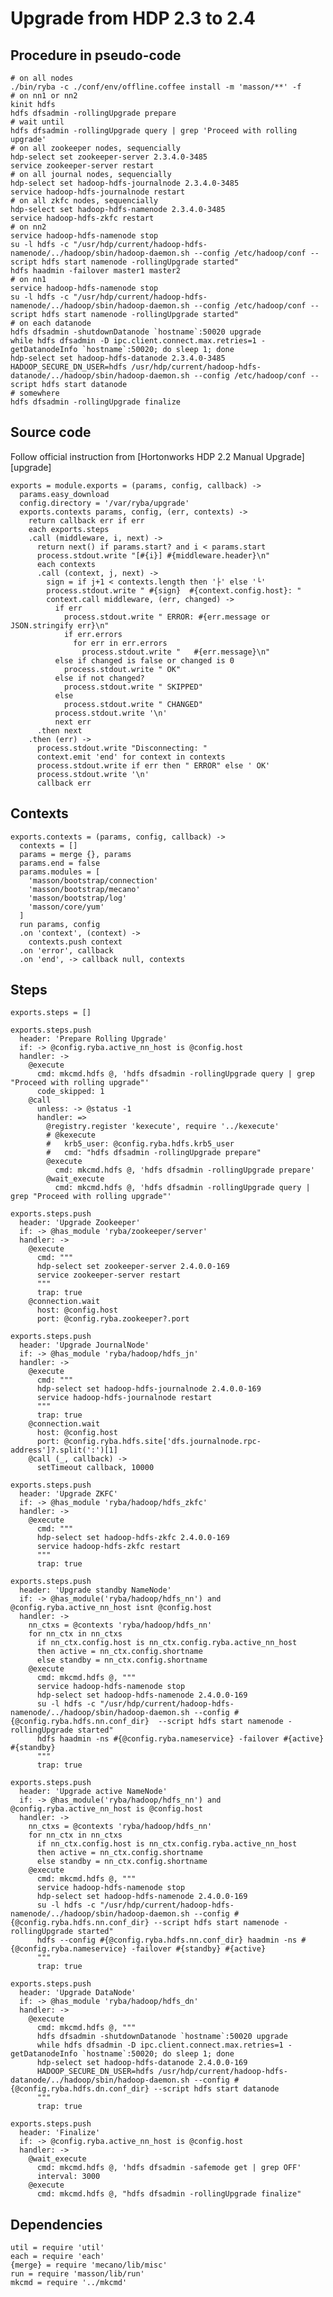 
# Upgrade from HDP 2.3 to 2.4

## Procedure in pseudo-code

```
# on all nodes
./bin/ryba -c ./conf/env/offline.coffee install -m 'masson/**' -f
# on nn1 or nn2
kinit hdfs
hdfs dfsadmin -rollingUpgrade prepare
# wait until
hdfs dfsadmin -rollingUpgrade query | grep 'Proceed with rolling upgrade'
# on all zookeeper nodes, sequencially
hdp-select set zookeeper-server 2.3.4.0-3485
service zookeeper-server restart
# on all journal nodes, sequencially
hdp-select set hadoop-hdfs-journalnode 2.3.4.0-3485
service hadoop-hdfs-journalnode restart
# on all zkfc nodes, sequencially
hdp-select set hadoop-hdfs-namenode 2.3.4.0-3485
service hadoop-hdfs-zkfc restart
# on nn2
service hadoop-hdfs-namenode stop
su -l hdfs -c "/usr/hdp/current/hadoop-hdfs-namenode/../hadoop/sbin/hadoop-daemon.sh --config /etc/hadoop/conf --script hdfs start namenode -rollingUpgrade started"
hdfs haadmin -failover master1 master2
# on nn1
service hadoop-hdfs-namenode stop
su -l hdfs -c "/usr/hdp/current/hadoop-hdfs-namenode/../hadoop/sbin/hadoop-daemon.sh --config /etc/hadoop/conf --script hdfs start namenode -rollingUpgrade started"
# on each datanode
hdfs dfsadmin -shutdownDatanode `hostname`:50020 upgrade
while hdfs dfsadmin -D ipc.client.connect.max.retries=1 -getDatanodeInfo `hostname`:50020; do sleep 1; done
hdp-select set hadoop-hdfs-datanode 2.3.4.0-3485
HADOOP_SECURE_DN_USER=hdfs /usr/hdp/current/hadoop-hdfs-datanode/../hadoop/sbin/hadoop-daemon.sh --config /etc/hadoop/conf --script hdfs start datanode
# somewhere
hdfs dfsadmin -rollingUpgrade finalize
```

## Source code

Follow official instruction from [Hortonworks HDP 2.2 Manual Upgrade][upgrade]

    exports = module.exports = (params, config, callback) ->
      params.easy_download
      config.directory = '/var/ryba/upgrade'
      exports.contexts params, config, (err, contexts) ->
        return callback err if err
        each exports.steps
        .call (middleware, i, next) ->
          return next() if params.start? and i < params.start
          process.stdout.write "[#{i}] #{middleware.header}\n"
          each contexts
          .call (context, j, next) ->
            sign = if j+1 < contexts.length then '├' else '└'
            process.stdout.write " #{sign}  #{context.config.host}: "
            context.call middleware, (err, changed) ->
              if err
                process.stdout.write " ERROR: #{err.message or JSON.stringify err}\n"
                if err.errors
                  for err in err.errors
                    process.stdout.write "   #{err.message}\n"
              else if changed is false or changed is 0
                process.stdout.write " OK"
              else if not changed?
                process.stdout.write " SKIPPED"
              else
                process.stdout.write " CHANGED"
              process.stdout.write '\n'
              next err
          .then next
        .then (err) ->
          process.stdout.write "Disconnecting: "
          context.emit 'end' for context in contexts
          process.stdout.write if err then " ERROR" else ' OK'
          process.stdout.write '\n'
          callback err

## Contexts

    exports.contexts = (params, config, callback) ->
      contexts = []
      params = merge {}, params
      params.end = false
      params.modules = [
        'masson/bootstrap/connection'
        'masson/bootstrap/mecano'
        'masson/bootstrap/log'
        'masson/core/yum'
      ]
      run params, config
      .on 'context', (context) ->
        contexts.push context
      .on 'error', callback
      .on 'end', -> callback null, contexts

## Steps

    exports.steps = []

    exports.steps.push
      header: 'Prepare Rolling Upgrade'
      if: -> @config.ryba.active_nn_host is @config.host
      handler: ->
        @execute
          cmd: mkcmd.hdfs @, 'hdfs dfsadmin -rollingUpgrade query | grep "Proceed with rolling upgrade"'
          code_skipped: 1
        @call 
          unless: -> @status -1
          handler: =>
            @registry.register 'kexecute', require '../kexecute'
            # @kexecute
            #   krb5_user: @config.ryba.hdfs.krb5_user
            #   cmd: "hdfs dfsadmin -rollingUpgrade prepare"
            @execute
              cmd: mkcmd.hdfs @, 'hdfs dfsadmin -rollingUpgrade prepare'
            @wait_execute
              cmd: mkcmd.hdfs @, 'hdfs dfsadmin -rollingUpgrade query | grep "Proceed with rolling upgrade"'

    exports.steps.push
      header: 'Upgrade Zookeeper'
      if: -> @has_module 'ryba/zookeeper/server'
      handler: ->
        @execute
          cmd: """
          hdp-select set zookeeper-server 2.4.0.0-169
          service zookeeper-server restart
          """
          trap: true
        @connection.wait
          host: @config.host
          port: @config.ryba.zookeeper?.port

    exports.steps.push
      header: 'Upgrade JournalNode'
      if: -> @has_module 'ryba/hadoop/hdfs_jn'
      handler: ->
        @execute
          cmd: """
          hdp-select set hadoop-hdfs-journalnode 2.4.0.0-169
          service hadoop-hdfs-journalnode restart
          """
          trap: true
        @connection.wait
          host: @config.host
          port: @config.ryba.hdfs.site['dfs.journalnode.rpc-address']?.split(':')[1]
        @call (_, callback) ->
          setTimeout callback, 10000

    exports.steps.push
      header: 'Upgrade ZKFC'
      if: -> @has_module 'ryba/hadoop/hdfs_zkfc'
      handler: ->
        @execute
          cmd: """
          hdp-select set hadoop-hdfs-zkfc 2.4.0.0-169
          service hadoop-hdfs-zkfc restart
          """
          trap: true

    exports.steps.push
      header: 'Upgrade standby NameNode'
      if: -> @has_module('ryba/hadoop/hdfs_nn') and @config.ryba.active_nn_host isnt @config.host
      handler: ->
        nn_ctxs = @contexts 'ryba/hadoop/hdfs_nn'
        for nn_ctx in nn_ctxs
          if nn_ctx.config.host is nn_ctx.config.ryba.active_nn_host
          then active = nn_ctx.config.shortname
          else standby = nn_ctx.config.shortname
        @execute
          cmd: mkcmd.hdfs @, """
          service hadoop-hdfs-namenode stop
          hdp-select set hadoop-hdfs-namenode 2.4.0.0-169
          su -l hdfs -c "/usr/hdp/current/hadoop-hdfs-namenode/../hadoop/sbin/hadoop-daemon.sh --config #{@config.ryba.hdfs.nn.conf_dir}  --script hdfs start namenode -rollingUpgrade started"
          hdfs haadmin -ns #{@config.ryba.nameservice} -failover #{active} #{standby}
          """
          trap: true

    exports.steps.push
      header: 'Upgrade active NameNode'
      if: -> @has_module('ryba/hadoop/hdfs_nn') and @config.ryba.active_nn_host is @config.host
      handler: ->
        nn_ctxs = @contexts 'ryba/hadoop/hdfs_nn'
        for nn_ctx in nn_ctxs
          if nn_ctx.config.host is nn_ctx.config.ryba.active_nn_host
          then active = nn_ctx.config.shortname
          else standby = nn_ctx.config.shortname
        @execute
          cmd: mkcmd.hdfs @, """
          service hadoop-hdfs-namenode stop
          hdp-select set hadoop-hdfs-namenode 2.4.0.0-169
          su -l hdfs -c "/usr/hdp/current/hadoop-hdfs-namenode/../hadoop/sbin/hadoop-daemon.sh --config #{@config.ryba.hdfs.nn.conf_dir} --script hdfs start namenode -rollingUpgrade started"
          hdfs --config #{@config.ryba.hdfs.nn.conf_dir} haadmin -ns #{@config.ryba.nameservice} -failover #{standby} #{active}
          """
          trap: true

    exports.steps.push
      header: 'Upgrade DataNode'
      if: -> @has_module 'ryba/hadoop/hdfs_dn'
      handler: ->
        @execute
          cmd: mkcmd.hdfs @, """
          hdfs dfsadmin -shutdownDatanode `hostname`:50020 upgrade
          while hdfs dfsadmin -D ipc.client.connect.max.retries=1 -getDatanodeInfo `hostname`:50020; do sleep 1; done
          hdp-select set hadoop-hdfs-datanode 2.4.0.0-169
          HADOOP_SECURE_DN_USER=hdfs /usr/hdp/current/hadoop-hdfs-datanode/../hadoop/sbin/hadoop-daemon.sh --config #{@config.ryba.hdfs.dn.conf_dir} --script hdfs start datanode
          """
          trap: true

    exports.steps.push
      header: 'Finalize'
      if: -> @config.ryba.active_nn_host is @config.host
      handler: ->
        @wait_execute
          cmd: mkcmd.hdfs @, 'hdfs dfsadmin -safemode get | grep OFF'
          interval: 3000
        @execute
          cmd: mkcmd.hdfs @, "hdfs dfsadmin -rollingUpgrade finalize"

## Dependencies

    util = require 'util'
    each = require 'each'
    {merge} = require 'mecano/lib/misc'
    run = require 'masson/lib/run'
    mkcmd = require '../mkcmd'
